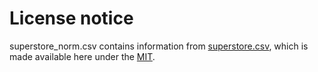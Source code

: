 # License notice

superstore_norm.csv contains information from [superstore.csv](https://www.kaggle.com/datasets/fatihilhan/global-superstore-dataset), which is made available here under the [MIT](https://www.mit.edu/~amini/LICENSE.md).